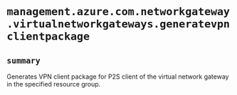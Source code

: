 # `management.azure.com.networkgateway.virtualnetworkgateways.generatevpnclientpackage`

## `summary`
Generates VPN client package for P2S client of the virtual network gateway in the specified resource group.


